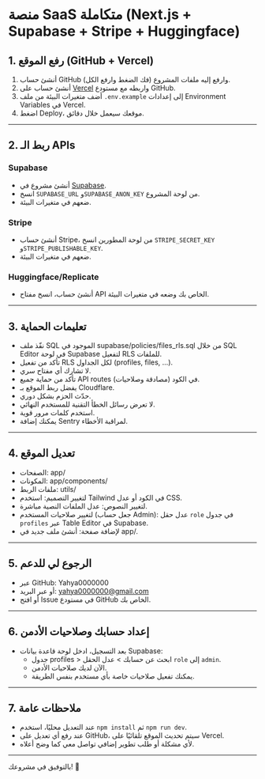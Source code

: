# منصة SaaS متكاملة (Next.js + Supabase + Stripe + Huggingface)

## 1. رفع الموقع (GitHub + Vercel)

1. أنشئ حساب GitHub وارفع إليه ملفات المشروع (فك الضغط وارفع الكل).
2. أنشئ حساب على [Vercel](https://vercel.com/) واربطه مع مستودع GitHub.
3. أضف متغيرات البيئة من ملف `.env.example` إلى إعدادات Environment Variables في Vercel.
4. اضغط Deploy، موقعك سيعمل خلال دقائق.

---

## 2. ربط الـ APIs

### Supabase  
- أنشئ مشروع في [Supabase](https://supabase.io).
- انسخ `SUPABASE_URL` و`SUPABASE_ANON_KEY` من لوحة المشروع.
- ضعهم في متغيرات البيئة.

### Stripe  
- أنشئ حساب Stripe، من لوحة المطورين انسخ `STRIPE_SECRET_KEY` و`STRIPE_PUBLISHABLE_KEY`.
- ضعهم في متغيرات البيئة.

### Huggingface/Replicate  
- أنشئ حساب، انسخ مفتاح API الخاص بك وضعه في متغيرات البيئة.

---

## 3. تعليمات الحماية

- نفّذ ملف SQL الموجود في supabase/policies/files_rls.sql من خلال SQL Editor في لوحة Supabase لتفعيل RLS للملفات.
- تأكد من تفعيل RLS لكل الجداول (profiles, files, ...).
- لا تشارك أي مفتاح سري.
- تأكد من حماية جميع API routes في الكود (مصادقة وصلاحيات).
- يفضل ربط الموقع بـ Cloudflare.
- حدّث الحزم بشكل دوري.
- لا تعرض رسائل الخطأ التقنية للمستخدم النهائي.
- استخدم كلمات مرور قوية.
- يمكنك إضافة Sentry لمراقبة الأخطاء.

---

## 4. تعديل الموقع

- الصفحات: app/
- المكونات: app/components/
- ملفات الربط: utils/
- لتغيير التصميم: استخدم Tailwind في الكود أو عدل CSS.
- لتغيير النصوص: عدل الملفات النصية مباشرة.
- لتغيير صلاحيات المستخدم (جعل حساب Admin): عدل حقل `role` في جدول `profiles` عبر Table Editor في Supabase.
- لإضافة صفحة: أنشئ ملف جديد في app/.

---

## 5. الرجوع لي للدعم

- عبر GitHub: Yahya0000000
- أو عبر البريد: yahya0000000@gmail.com
- أو افتح Issue في مستودع GitHub الخاص بك.

---

## 6. إعداد حسابك وصلاحيات الأدمن

- بعد التسجيل، ادخل لوحة قاعدة بيانات Supabase:
  - جدول profiles > ابحث عن حسابك > عدل الحقل `role` إلى `admin`.
  - الآن لديك صلاحيات الأدمن.
  - يمكنك تفعيل صلاحيات خاصة بأي مستخدم بنفس الطريقة.

---

## 7. ملاحظات عامة

- عند التعديل محليًا، استخدم `npm install` ثم `npm run dev`.
- عند رفع أي تعديل على GitHub، سيتم تحديث الموقع تلقائيًا على Vercel.
- لأي مشكلة أو طلب تطوير إضافي تواصل معي كما وضح أعلاه.

---

بالتوفيق في مشروعك! 🚀